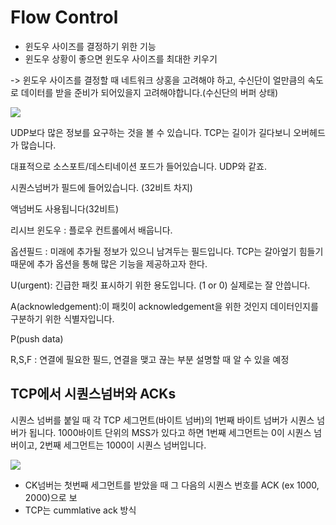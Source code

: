 # Flow Control

- 윈도우 사이즈를 결정하기 위한 기능
- 윈도우 상황이 좋으면 윈도우 사이즈를 최대한 키우기 

-> 윈도우 사이즈를 결정할 때 네트워크 상홍을 고려해야 하고, 수신단이 얼만큼의 속도로 데이터를 받을 준비가 되어있을지 고려해야합니다.(수신단의 버퍼 상태)

<img src="https://img1.daumcdn.net/thumb/R1280x0/?scode=mtistory2&fname=https%3A%2F%2Fblog.kakaocdn.net%2Fdn%2F1Q6Cf%2Fbtrhy2Vpj6e%2F0kqZoTrQ8W7BiuBfOcHK20%2Fimg.png">

UDP보다 많은 정보를 요구하는 것을 볼 수 있습니다. TCP는 길이가 길다보니 오버헤드가 많습니다.

대표적으로 소스포트/데스티네이션 포드가 들어있습니다. UDP와 같죠.

시퀀스넘버가 필드에 들어있습니다. (32비트 차지)

액넘버도 사용됩니다(32비트)

리시브 윈도우 : 플로우 컨트롤에서 배웁니다.

옵션필드 : 미래에 추가될 정보가 있으니 남겨두는 필드입니다. TCP는 갈아엎기 힘들기 때문에 추가 옵션을 통해 많은 기능을 제공하고자 한다.

U(urgent): 긴급한 패킷 표시하기 위한 용도입니다. (1 or 0) 실제로는 잘 안씁니다.

A(acknowledgement):이 패킷이 acknowledgement을 위한 것인지 데이터인지를 구분하기 위한 식별자입니다.

P(push data)

R,S,F : 연결에 필요한 필드, 연결을 맺고 끊는 부분 설명할 때 알 수 있을 예정


##  TCP에서 시퀀스넘버와 ACKs

시퀀스 넘버를 붙일 때 각 TCP 세그먼트(바이트 넘버)의 1번째 바이트 넘버가 시퀀스 넘버가 됩니다. 1000바이트 단위의 MSS가 있다고 하면 1번째 세그먼트는 0이 시퀀스 넘버이고, 2번째 세그먼트는 1000이 시퀀스 넘버입니다.

<img src="https://img1.daumcdn.net/thumb/R1280x0/?scode=mtistory2&fname=https%3A%2F%2Fblog.kakaocdn.net%2Fdn%2FbdOWjD%2FbtrhzRFJFA4%2FVfWPYi9hp1Y1OYTf4NT4D0%2Fimg.png">

- CK넘버는 첫번째 세그먼트를 받았을 때 그 다음의 시퀀스 번호를 ACK (ex 1000, 2000)으로 보
- TCP는 cummlative ack 방식
